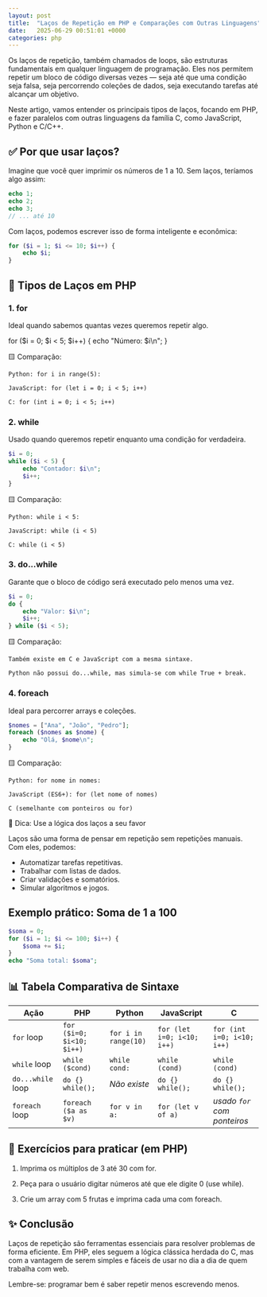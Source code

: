 ```yaml
---
layout: post
title:  "Laços de Repetição em PHP e Comparações com Outras Linguagens"
date:   2025-06-29 00:51:01 +0000
categories: php
---
```


Os laços de repetição, também chamados de loops, são estruturas fundamentais em qualquer linguagem de programação. Eles nos permitem repetir um bloco de código diversas vezes — seja até que uma condição seja falsa, seja percorrendo coleções de dados, seja executando tarefas até alcançar um objetivo.

Neste artigo, vamos entender os principais tipos de laços, focando em PHP, e fazer paralelos com outras linguagens da família C, como JavaScript, Python e C/C++.

## ✅ Por que usar laços?

Imagine que você quer imprimir os números de 1 a 10. Sem laços, teríamos algo assim:

```php
echo 1;
echo 2;
echo 3;
// ... até 10
```

Com laços, podemos escrever isso de forma inteligente e econômica:

```php
for ($i = 1; $i <= 10; $i++) {
    echo $i;
}
```

## 🔁 Tipos de Laços em PHP

### 1. for

Ideal quando sabemos quantas vezes queremos repetir algo.

for ($i = 0; $i < 5; $i++) {
    echo "Número: $i\n";
}

🟨 Comparação:

    Python: for i in range(5):

    JavaScript: for (let i = 0; i < 5; i++)

    C: for (int i = 0; i < 5; i++)

### 2. while

Usado quando queremos repetir enquanto uma condição for verdadeira.

```php
$i = 0;
while ($i < 5) {
    echo "Contador: $i\n";
    $i++;
}
```

🟨 Comparação:

    Python: while i < 5:

    JavaScript: while (i < 5)

    C: while (i < 5)

### 3. do...while

Garante que o bloco de código será executado pelo menos uma vez.

```php
$i = 0;
do {
    echo "Valor: $i\n";
    $i++;
} while ($i < 5);
```

🟨 Comparação:

    Também existe em C e JavaScript com a mesma sintaxe.

    Python não possui do...while, mas simula-se com while True + break.

### 4. foreach

Ideal para percorrer arrays e coleções.

```php
$nomes = ["Ana", "João", "Pedro"];
foreach ($nomes as $nome) {
    echo "Olá, $nome\n";
}
```

🟨 Comparação:

    Python: for nome in nomes:

    JavaScript (ES6+): for (let nome of nomes)

    C (semelhante com ponteiros ou for)

🧠 Dica: Use a lógica dos laços a seu favor

Laços são uma forma de pensar em repetição sem repetições manuais. Com eles, podemos:

* Automatizar tarefas repetitivas.
* Trabalhar com listas de dados.
* Criar validações e somatórios.
* Simular algoritmos e jogos.

## Exemplo prático: Soma de 1 a 100

```php
$soma = 0;
for ($i = 1; $i <= 100; $i++) {
    $soma += $i;
}
echo "Soma total: $soma";
```

## 📊 Tabela Comparativa de Sintaxe

| Ação              | PHP                       | Python               | JavaScript                 | C                           |
| ----------------- | ------------------------- | -------------------- | -------------------------- | --------------------------- |
| `for` loop        | `for ($i=0; $i<10; $i++)` | `for i in range(10)` | `for (let i=0; i<10; i++)` | `for (int i=0; i<10; i++)`  |
| `while` loop      | `while ($cond)`           | `while cond:`        | `while (cond)`             | `while (cond)`              |
| `do...while` loop | `do {} while();`          | *Não existe*         | `do {} while();`           | `do {} while();`            |
| `foreach` loop    | `foreach ($a as $v)`      | `for v in a:`        | `for (let v of a)`         | *usado `for` com ponteiros* |

## 🧩 Exercícios para praticar (em PHP)

1. Imprima os múltiplos de 3 até 30 com for.

2. Peça para o usuário digitar números até que ele digite 0 (use while).

3. Crie um array com 5 frutas e imprima cada uma com foreach.

## ✨ Conclusão

Laços de repetição são ferramentas essenciais para resolver problemas de forma eficiente. Em PHP, eles seguem a lógica clássica herdada do C, mas com a vantagem de serem simples e fáceis de usar no dia a dia de quem trabalha com web.

Lembre-se: programar bem é saber repetir menos escrevendo menos.